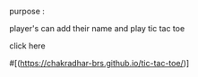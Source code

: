purpose :

player's can add their name and play tic tac toe 


click here 

#[(https://chakradhar-brs.github.io/tic-tac-toe/)]
